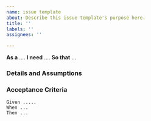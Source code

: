 ```yaml
---
name: issue template
about: Describe this issue template's purpose here.
title: ''
labels: ''
assignees: ''

---
```


**As a** ....
 **I need** ....
 **So that** ...
 ### Details and Assumptions

   
 ### Acceptance Criteria  
   
 ```gherkin
 Given .....
 When ...
 Then ...
